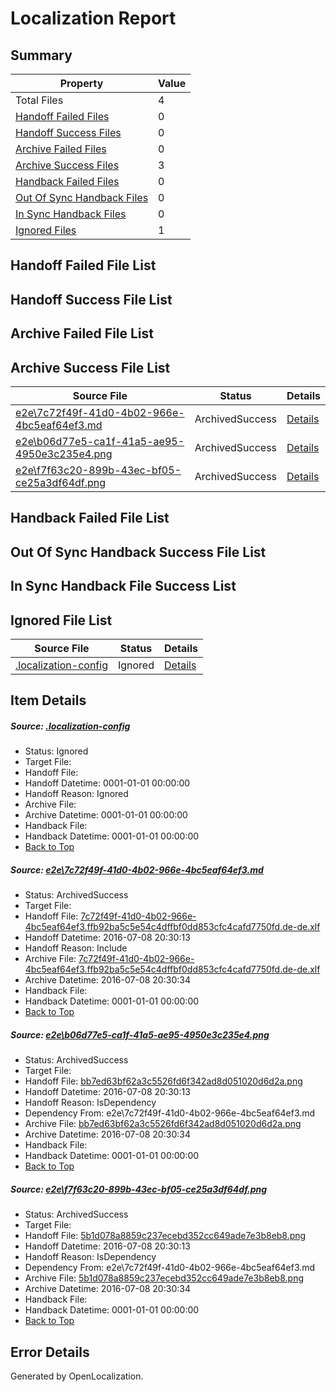 # <a name='report-top'></a> Localization Report

## Summary
 Property | Value 
 -------- | ----- 
 Total Files | 4
[ Handoff Failed Files ](#handoff-failed-list)| 0
[ Handoff Success Files ](#handoff-success-list)| 0
[ Archive Failed Files ](#archive-failed-list)| 0
[ Archive Success Files ](#archive-success-list)| 3
[ Handback Failed Files ](#handback-failed-list)| 0
[ Out Of Sync Handback Files ](#outofsync-handback-success-list)| 0
[ In Sync Handback Files ](#insync-handback-success-list)| 0
[ Ignored Files ](#ignored-list)| 1

## <a name='handoff-failed-list'></a> Handoff Failed File List

## <a name='handoff-success-list'></a> Handoff Success File List

## <a name='archive-failed-list'></a> Archive Failed File List

## <a name='archive-success-list'></a> Archive Success File List
 Source File | Status | Details 
 ----------- | ------ | ------- 
 [e2e\7c72f49f-41d0-4b02-966e-4bc5eaf64ef3.md](https://github.com/OpenLocalizationTestOrg/oltest/blob/ceb7ee7e25638bcd22c5f07e573533798600bbc8/e2e/7c72f49f-41d0-4b02-966e-4bc5eaf64ef3.md) | ArchivedSuccess | [Details](#4da69b6b27ac169ff128469efb2a529fe0d1031d1)
 [e2e\b06d77e5-ca1f-41a5-ae95-4950e3c235e4.png](https://github.com/OpenLocalizationTestOrg/oltest/blob/ceb7ee7e25638bcd22c5f07e573533798600bbc8/e2e/b06d77e5-ca1f-41a5-ae95-4950e3c235e4.png) | ArchivedSuccess | [Details](#bb7ed63bf62a3c5526fd6f342ad8d051020d6d2a2)
 [e2e\f7f63c20-899b-43ec-bf05-ce25a3df64df.png](https://github.com/OpenLocalizationTestOrg/oltest/blob/ceb7ee7e25638bcd22c5f07e573533798600bbc8/e2e/f7f63c20-899b-43ec-bf05-ce25a3df64df.png) | ArchivedSuccess | [Details](#5b1d078a8859c237ecebd352cc649ade7e3b8eb83)

## <a name='handback-failed-list'></a> Handback Failed File List

## <a name='outofsync-handback-success-list'></a> Out Of Sync Handback Success File List

## <a name='insync-handback-success-list'></a> In Sync Handback File Success List

## <a name='ignored-list'></a> Ignored File List
 Source File | Status | Details 
 ----------- | ------ | ------- 
 [.localization-config](https://github.com/OpenLocalizationTestOrg/oltest/blob/ceb7ee7e25638bcd22c5f07e573533798600bbc8/.localization-config) | Ignored | [Details](#3d4f252ac210baf56311d7e97dcc2db10974dbd20)

## Item Details
##### <a name='3d4f252ac210baf56311d7e97dcc2db10974dbd20'></a> Source: [.localization-config](https://github.com/OpenLocalizationTestOrg/oltest/blob/ceb7ee7e25638bcd22c5f07e573533798600bbc8/.localization-config)
* Status: Ignored
* Target File: 
* Handoff File: 
* Handoff Datetime: 0001-01-01 00:00:00
* Handoff Reason: Ignored
* Archive File: 
* Archive Datetime: 0001-01-01 00:00:00
* Handback File: 
* Handback Datetime: 0001-01-01 00:00:00
* [Back to Top](#report-top)

##### <a name='4da69b6b27ac169ff128469efb2a529fe0d1031d1'></a> Source: [e2e\7c72f49f-41d0-4b02-966e-4bc5eaf64ef3.md](https://github.com/OpenLocalizationTestOrg/oltest/blob/ceb7ee7e25638bcd22c5f07e573533798600bbc8/e2e/7c72f49f-41d0-4b02-966e-4bc5eaf64ef3.md)
* Status: ArchivedSuccess
* Target File: 
* Handoff File: [7c72f49f-41d0-4b02-966e-4bc5eaf64ef3.ffb92ba5c5e54c4dffbf0dd853cfc4cafd7750fd.de-de.xlf](https://github.com/OpenLocalizationTestOrg/olhandoff-e2e/blob/0aa2ebb6f84f28b68f185994fac2ecd0ff10296f/ol-handoff/OpenLocalizationTestOrg/oltest-dede-fly/ci/ht/7c72f49f-41d0-4b02-966e-4bc5eaf64ef3.ffb92ba5c5e54c4dffbf0dd853cfc4cafd7750fd.de-de.xlf)
* Handoff Datetime: 2016-07-08 20:30:13
* Handoff Reason: Include
* Archive File: [7c72f49f-41d0-4b02-966e-4bc5eaf64ef3.ffb92ba5c5e54c4dffbf0dd853cfc4cafd7750fd.de-de.xlf](https://github.com/OpenLocalizationTestOrg/olhandoff-e2e/blob/7ac1529f6c9368499da7e20e2cf89aef154e1670/ol-archive/OpenLocalizationTestOrg/oltest-dede-fly/ci/ht/7c72f49f-41d0-4b02-966e-4bc5eaf64ef3.ffb92ba5c5e54c4dffbf0dd853cfc4cafd7750fd.de-de.xlf)
* Archive Datetime: 2016-07-08 20:30:34
* Handback File: 
* Handback Datetime: 0001-01-01 00:00:00
* [Back to Top](#report-top)

##### <a name='bb7ed63bf62a3c5526fd6f342ad8d051020d6d2a2'></a> Source: [e2e\b06d77e5-ca1f-41a5-ae95-4950e3c235e4.png](https://github.com/OpenLocalizationTestOrg/oltest/blob/ceb7ee7e25638bcd22c5f07e573533798600bbc8/e2e/b06d77e5-ca1f-41a5-ae95-4950e3c235e4.png)
* Status: ArchivedSuccess
* Target File: 
* Handoff File: [bb7ed63bf62a3c5526fd6f342ad8d051020d6d2a.png](https://github.com/OpenLocalizationTestOrg/olhandoff-e2e/blob/0aa2ebb6f84f28b68f185994fac2ecd0ff10296f/ol-handoff/OpenLocalizationTestOrg/oltest-dede-fly/ci/ht/bb7ed63bf62a3c5526fd6f342ad8d051020d6d2a.png)
* Handoff Datetime: 2016-07-08 20:30:13
* Handoff Reason: IsDependency
* Dependency From: e2e\7c72f49f-41d0-4b02-966e-4bc5eaf64ef3.md
* Archive File: [bb7ed63bf62a3c5526fd6f342ad8d051020d6d2a.png](https://github.com/OpenLocalizationTestOrg/olhandoff-e2e/blob/7ac1529f6c9368499da7e20e2cf89aef154e1670/ol-archive/OpenLocalizationTestOrg/oltest-dede-fly/ci/ht/bb7ed63bf62a3c5526fd6f342ad8d051020d6d2a.png)
* Archive Datetime: 2016-07-08 20:30:34
* Handback File: 
* Handback Datetime: 0001-01-01 00:00:00
* [Back to Top](#report-top)

##### <a name='5b1d078a8859c237ecebd352cc649ade7e3b8eb83'></a> Source: [e2e\f7f63c20-899b-43ec-bf05-ce25a3df64df.png](https://github.com/OpenLocalizationTestOrg/oltest/blob/ceb7ee7e25638bcd22c5f07e573533798600bbc8/e2e/f7f63c20-899b-43ec-bf05-ce25a3df64df.png)
* Status: ArchivedSuccess
* Target File: 
* Handoff File: [5b1d078a8859c237ecebd352cc649ade7e3b8eb8.png](https://github.com/OpenLocalizationTestOrg/olhandoff-e2e/blob/0aa2ebb6f84f28b68f185994fac2ecd0ff10296f/ol-handoff/OpenLocalizationTestOrg/oltest-dede-fly/ci/ht/5b1d078a8859c237ecebd352cc649ade7e3b8eb8.png)
* Handoff Datetime: 2016-07-08 20:30:13
* Handoff Reason: IsDependency
* Dependency From: e2e\7c72f49f-41d0-4b02-966e-4bc5eaf64ef3.md
* Archive File: [5b1d078a8859c237ecebd352cc649ade7e3b8eb8.png](https://github.com/OpenLocalizationTestOrg/olhandoff-e2e/blob/7ac1529f6c9368499da7e20e2cf89aef154e1670/ol-archive/OpenLocalizationTestOrg/oltest-dede-fly/ci/ht/5b1d078a8859c237ecebd352cc649ade7e3b8eb8.png)
* Archive Datetime: 2016-07-08 20:30:34
* Handback File: 
* Handback Datetime: 0001-01-01 00:00:00
* [Back to Top](#report-top)


## Error Details

Generated by OpenLocalization.
